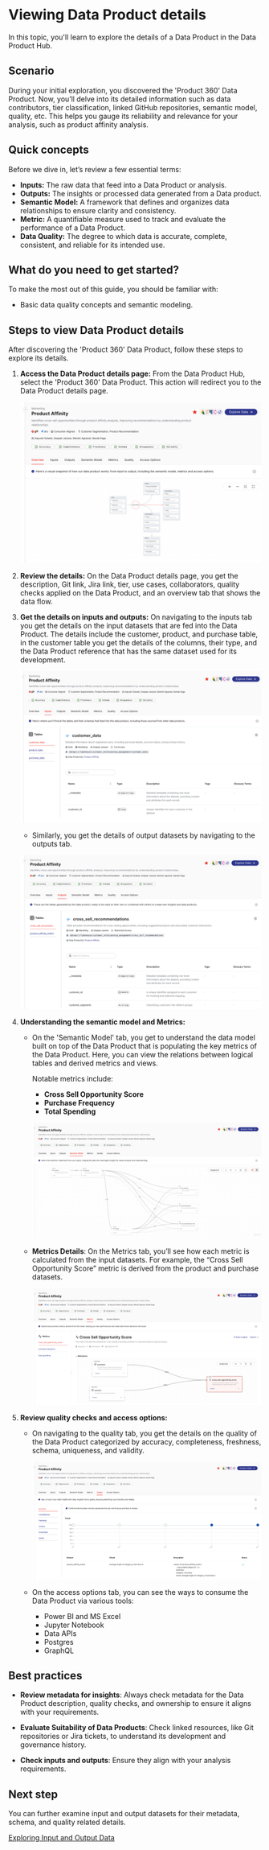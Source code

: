 # Viewing Data Product details

In this topic, you'll learn to explore the details of a Data Product in the Data Product Hub.

## Scenario

During your initial exploration, you discovered the 'Product 360' Data Product. Now, you’ll delve into its detailed information such as data contributors, tier classification, linked GitHub repositories, semantic model, quality, etc. This helps you gauge its reliability and relevance for your analysis, such as product affinity analysis.

## Quick concepts

Before we dive in, let’s review a few essential terms:

- **Inputs:** The raw data that feed into a Data Product or analysis.
- **Outputs:** The insights or processed data generated from a Data product.
- **Semantic Model:** A framework that defines and organizes data relationships to ensure clarity and consistency.
- **Metric:** A quantifiable measure used to track and evaluate the performance of a Data Product.
- **Data Quality:** The degree to which data is accurate, complete, consistent, and reliable for its intended use.

## What do you need to get started?

To make the most out of this guide, you should be familiar with:

- Basic data quality concepts and semantic modeling.

## Steps to view Data Product details

After discovering the 'Product 360' Data Product, follow these steps to explore its details.

1. **Access the Data Product details page:** From the Data Product Hub, select the 'Product 360' Data Product. This action will redirect you to the Data Product details page.
    
    ![view_access.png](/learn/dp_consumer_learn_track/view_dp_info/view_access.png)
    
2. **Review the details:** On the Data Product details page, you get the description, Git link, Jira link, tier, use cases, collaborators, quality checks applied on the Data Product, and an overview tab that shows the data flow.

3. **Get the details on inputs and outputs:** On navigating to the inputs tab you get the details on the input datasets that are fed into the Data Product. The details include the customer, product, and purchase table, in the customer table you get the details of the columns, their type, and the Data Product reference that has the same dataset used for its development.
    
    ![view_input.png](/learn/dp_consumer_learn_track/view_dp_info/view_input.png)
    
    - Similarly, you get the details of output datasets by navigating to the outputs tab.
    
    ![view_output.png](/learn/dp_consumer_learn_track/view_dp_info/view_output.png)
    
4. **Understanding the semantic model and Metrics:**
    - On the 'Semantic Model' tab, you get to understand the data model built on top of the Data Product that is populating the key metrics of the Data Product. Here, you can view the relations between logical tables and derived metrics and views.
        
        Notable metrics include:
        
        - **Cross Sell Opportunity Score**
        - **Purchase Frequency**
        - **Total Spending**
        
        ![view_model.png](/learn/dp_consumer_learn_track/view_dp_info/view_model.png)
        
    - **Metrics Details**: On the Metrics tab, you’ll see how each metric is calculated from the input datasets. For example, the “Cross Sell Opportunity Score” metric is derived from the product and purchase datasets.
        
        ![view_metrics.png](/learn/dp_consumer_learn_track/view_dp_info/view_metrics.png)
        
5. **Review quality checks and access options:** 
    - On navigating to the quality tab, you get the details on the quality of the Data Product categorized by accuracy, completeness, freshness, schema, uniqueness, and validity.
        
        ![view_quality.png](/learn/dp_consumer_learn_track/view_dp_info/view_quality.png)
        
    - On the access options tab, you can see the ways to consume the Data Product via various tools:
        - Power BI and MS Excel
        - Jupyter Notebook
        - Data APIs
        - Postgres
        - GraphQL

## Best practices

- **Review metadata for insights**: Always check metadata for the Data Product description, quality checks, and ownership to ensure it aligns with your requirements.

- **Evaluate Suitability of Data Products**: Check linked resources, like Git repositories or Jira tickets, to understand its development and governance history.

- **Check inputs and outputs**: Ensure they align with your analysis requirements.


## Next step

You can further examine input and output datasets for their metadata, schema, and quality related details.

[Exploring Input and Output Data](/learn/dp_consumer_learn_track/eval_io_datasets/)